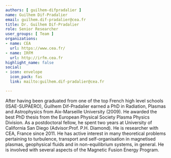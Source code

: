 ```yaml
---
authors: [ guilhem-difpradalier ]
name: Guilhem Dif-Pradalier
email: guilhem.dif-pradalier@cea.fr
title: Dr. Guilhem Dif-Pradalier
role: Senior Researcher
user_groups: [ Team ]
organizations:
- name: CEA
  url: https://www.cea.fr/
- name: IRFM
  url: http://irfm.cea.fr
highlight_name: false
social:
- icon: envelope
  icon_pack: fas
  link: mailto:guilhem.dif-pradalier@cea.fr

---
```

After having been graduated from one of the top French high level schools (ISAE-SUPAERO), Guilhem Dif-Pradalier earned a PhD in Radiation, Plasmas and Astrophysics from Aix-Marseille University (2009). He awarded the best PhD thesis from the European Physical Society Plasma Physics Division. As a postdoctoral fellow, he spent two years at University of California San Diego (Advisor:Prof. P.H. Diamond). He is researcher with CEA, France since 2011. He has active interest in many theoretical problems pertaining to turbulence, transport and self-organisation in magnetised plasmas, geophysical fluids and in non-equilibrium systems, in general. He is involved with several aspects of the Magnetic Fusion Energy Program.